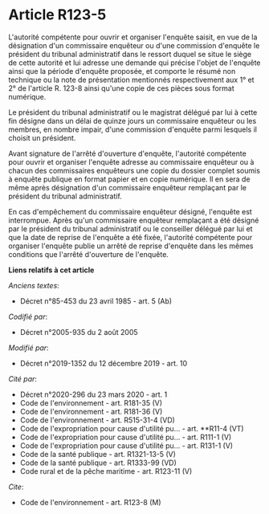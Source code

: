 # Article R123-5

L'autorité compétente pour ouvrir et organiser l'enquête saisit, en vue de la désignation d'un commissaire enquêteur ou d'une
commission d'enquête le président du tribunal administratif dans le ressort duquel se situe le siège de cette autorité et lui
adresse une demande qui précise l'objet de l'enquête ainsi que la période d'enquête proposée, et comporte le résumé non
technique ou la note de présentation mentionnés respectivement aux 1° et 2° de l'article R. 123-8 ainsi qu'une copie de ces
pièces sous format numérique.

Le président du tribunal administratif ou le magistrat délégué par lui à cette fin désigne dans un délai de quinze jours un
commissaire enquêteur ou les membres, en nombre impair, d'une commission d'enquête parmi lesquels il choisit un président.

Avant signature de l'arrêté d'ouverture d'enquête, l'autorité compétente pour ouvrir et organiser l'enquête adresse au
commissaire enquêteur ou à chacun des commissaires enquêteurs une copie du dossier complet soumis à enquête publique en
format papier et en copie numérique. Il en sera de même après désignation d'un commissaire enquêteur remplaçant par le
président du tribunal administratif.

En cas d'empêchement du commissaire enquêteur désigné, l'enquête est interrompue. Après qu'un commissaire enquêteur
remplaçant a été désigné par le président du tribunal administratif ou le conseiller délégué par lui et que la date de
reprise de l'enquête a été fixée, l'autorité compétente pour organiser l'enquête publie un arrêté de reprise d'enquête dans
les mêmes conditions que l'arrêté d'ouverture de l'enquête.

**Liens relatifs à cet article**

_Anciens textes_:

  - Décret n°85-453 du 23 avril 1985 - art. 5 (Ab)

_Codifié par_:

  - Décret n°2005-935 du 2 août 2005

_Modifié par_:

  - Décret n°2019-1352 du 12 décembre 2019 - art. 10

_Cité par_:

  - Décret n°2020-296 du 23 mars 2020 - art. 1
  - Code de l'environnement - art. R181-35 (V)
  - Code de l'environnement - art. R181-36 (V)
  - Code de l'environnement - art. R515-31-4 (VD)
  - Code de l'expropriation pour cause d'utilité pu... - art. **R11-4 (VT)
  - Code de l'expropriation pour cause d'utilité pu... - art. R111-1 (V)
  - Code de l'expropriation pour cause d'utilité pu... - art. R131-1 (V)
  - Code de la santé publique - art. R1321-13-5 (V)
  - Code de la santé publique - art. R1333-99 (VD)
  - Code rural et de la pêche maritime - art. R123-11 (V)

_Cite_:

  - Code de l'environnement - art. R123-8 (M)

